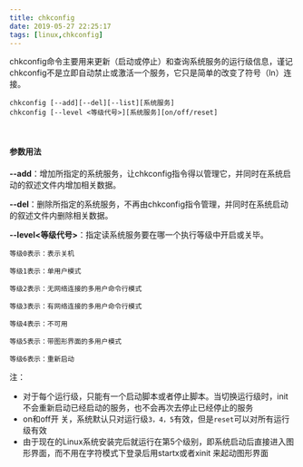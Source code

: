 ```yaml
---
title: chkconfig
date: 2019-05-27 22:25:17
tags: [linux,chkconfig]
---
```


chkconfig命令主要用来更新（启动或停止）和查询系统服务的运行级信息，谨记chkconfig不是立即自动禁止或激活一个服务，它只是简单的改变了符号（ln）连接。

```
chkconfig [--add][--del][--list][系统服务]
chkconfig [--level <等级代号>][系统服务][on/off/reset]
```

<!--more-->

<br/>



#### 参数用法

**--add**：增加所指定的系统服务，让chkconfig指令得以管理它，并同时在系统启动的叙述文件内增加相关数据。

**--del**：删除所指定的系统服务，不再由chkconfig指令管理，并同时在系统启动的叙述文件内删除相关数据。

**--level<等级代号>**：指定读系统服务要在哪一个执行等级中开启或关毕。
      

```
等级0表示：表示关机

等级1表示：单用户模式

等级2表示：无网络连接的多用户命令行模式

等级3表示：有网络连接的多用户命令行模式

等级4表示：不可用

等级5表示：带图形界面的多用户模式

等级6表示：重新启动
```

注：

- 对于每个运行级，只能有一个启动脚本或者停止脚本。当切换运行级时，init不会重新启动已经启动的服务，也不会再次去停止已经停止的服务
- on和off开 关，系统默认只对运行级`3，4，5`有效，但是`reset`可以对所有运行级有效
- 由于现在的Linux系统安装完后就运行在第5个级别，即系统启动后直接进入图形界面，而不用在字符模式下登录后用startx或者xinit 来起动图形界面